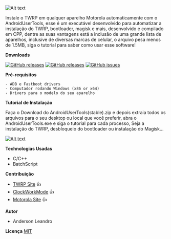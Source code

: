 ![Alt text](https://i.ibb.co/8DCdGgG/Banner.png)

Instale o TWRP em qualquer aparelho Motorola automaticamente com o AndroidUserTools, esse é um executável desenvolvido para automatizar a instalação do TWRP, bootloader, magisk e mais, desenvolvido e compilado em CPP, dentre as suas vantagens está a inclusão de uma grande lista de aparelhos, inclusive de diversas marcas de celular, o arquivo pesa menos de 1.5MB, siga o tutorial para saber como usar esse software!

**Downloads**

[![GitHub releases](https://img.shields.io/badge/AndroidUT-stable-sucess)](https://github.com/AndersonLeandrog/RunTWRP/releases) [![GitHub releases](https://img.shields.io/badge/AndroidUT-beta-orange)](https://github.com/AndersonLeandrog/RunTWRP/releases) [![GitHub issues](https://img.shields.io/badge/all--ver-Onedrive-informational)](https://onedrive.live.com/?authkey=%21ABHaik5143444M4&id=C1C3CF7F2C302005%21124&cid=C1C3CF7F2C302005)


**Pré-requisitos**
```
- ADB e Fastboot drivers
- Computador rodando Windows (x86 or x64)
- Drivers para o modelo do seu aparelho
```

**Tutorial de Instalação**

Faça o Download do AndroidUserTools(stable).zip e depois extraia todos os arquivos para o seu desktop ou local que você preferir, abra o AndroidUserTools.exe e siga o tutorial para cada processo, Seja a instalação do TWRP, desbloqueio do bootloader ou instalação do Magisk...

[![Alt text](https://i.ibb.co/JsRKw0J/Sem-T-tulo.png)](https://www.youtube.com/watch?v=xGDmMr4wF7I&feature=youtu.be)


**Technologias Usadas**
- C/C++
- BatchScript



**Contribuição**
- [TWRP Site](www.twrp.me) :+1:
- [ClockWorkMode](www.adb.clockworkmod.com) :+1:
- [Motorola Site](www.motorola.com.br) :+1:


**Autor**
- Anderson Leandro  



**Licença**
[MIT](https://choosealicense.com/licenses/mit/)
